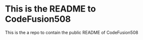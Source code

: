 # This is the README to CodeFusion508

This is the a repo to contain the public README of CodeFusion508
